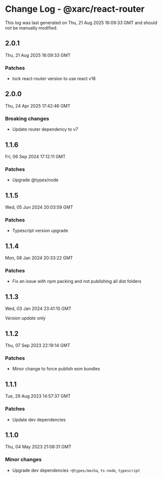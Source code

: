 # Change Log - @xarc/react-router

This log was last generated on Thu, 21 Aug 2025 16:09:33 GMT and should not be manually modified.

## 2.0.1
Thu, 21 Aug 2025 16:09:33 GMT

### Patches

- lock react-router version to use react v18

## 2.0.0
Thu, 24 Apr 2025 17:42:46 GMT

### Breaking changes

- Update router dependency to v7

## 1.1.6
Fri, 06 Sep 2024 17:12:11 GMT

### Patches

- Upgrade @types/node

## 1.1.5
Wed, 05 Jun 2024 20:03:59 GMT

### Patches

- Typescript version upgrade

## 1.1.4
Mon, 08 Jan 2024 20:33:22 GMT

### Patches

- Fix an issue with npm packing and not publishing all dist folders

## 1.1.3
Wed, 03 Jan 2024 23:41:10 GMT

_Version update only_

## 1.1.2
Thu, 07 Sep 2023 22:19:14 GMT

### Patches

- Minor change to force publish esm bundles

## 1.1.1
Tue, 29 Aug 2023 14:57:37 GMT

### Patches

- Update dev dependencies

## 1.1.0
Thu, 04 May 2023 21:08:31 GMT

### Minor changes

- Upgrade dev dependencies -`@types/mocha`, `ts-node`, `typescript`


